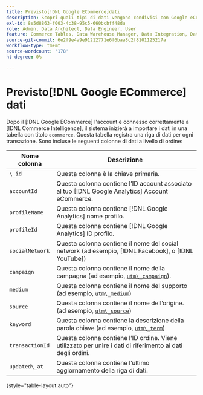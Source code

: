 ```yaml
---
title: Previsto[!DNL Google ECommerce]dati
description: Scopri quali tipi di dati vengono condivisi con Google eCommerce.
exl-id: 8e5d8863-f003-4c38-95c5-660bcbff48da
role: Admin, Data Architect, Data Engineer, User
feature: Commerce Tables, Data Warehouse Manager, Data Integration, Data Import/Export
source-git-commit: 6e2f9e4a9e91212771e6f6baa8c2f8101125217a
workflow-type: tm+mt
source-wordcount: '178'
ht-degree: 0%

---
```


# Previsto[!DNL Google ECommerce] dati

Dopo il [!DNL Google ECommerce] l&#39;account è connesso correttamente a [!DNL Commerce Intelligence], il sistema inizierà a importare i dati in una tabella con titolo `ecommerce`. Questa tabella registra una riga di dati per ogni transazione. Sono incluse le seguenti colonne di dati a livello di ordine:

| Nome colonna | Descrizione |
|-----|-----|
| `\_id` | Questa colonna è la chiave primaria. |
| `accountId` | Questa colonna contiene l’ID account associato al tuo [!DNL Google Analytics] Account eCommerce. |
| `profileName` | Questa colonna contiene [!DNL Google Analytics] nome profilo. |
| `profileId` | Questa colonna contiene [!DNL Google Analytics] ID profilo. |
| `socialNetwork` | Questa colonna contiene il nome del social network (ad esempio, [!DNL Facebook], o [!DNL YouTube]) |
| `campaign` | Questa colonna contiene il nome della campagna (ad esempio, [`utm\_campaign`](https://support.google.com/analytics/answer/1033867?hl=en)). |
| `medium` | Questa colonna contiene il nome del supporto (ad esempio, [`utm\_medium`](https://support.google.com/analytics/answer/1033867?hl=en)) |
| `source` | Questa colonna contiene il nome dell’origine. (ad esempio, [`utm\_source`](https://support.google.com/analytics/answer/1033867?hl=en)) |
| `keyword` | Questa colonna contiene la descrizione della parola chiave (ad esempio, [`utm\_term`](https://support.google.com/analytics/answer/1033867?hl=en)) |
| `transactionId` | Questa colonna contiene l’ID ordine. Viene utilizzato per unire i dati di riferimento ai dati degli ordini. |
| `updated\_at` | Questa colonna contiene l’ultimo aggiornamento della riga di dati. |

{style="table-layout:auto"}
